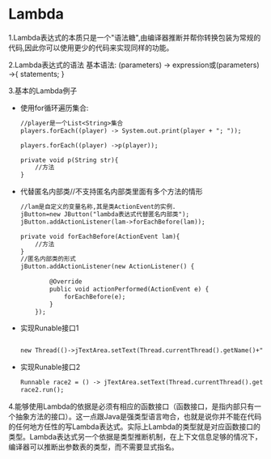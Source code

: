 ﻿# Lambda
1.Lambda表达式的本质只是一个"语法糖",由编译器推断并帮你转换包装为常规的代码,因此你可以使用更少的代码来实现同样的功能。

2.Lambda表达式的语法
基本语法:
(parameters) -> expression或(parameters) ->{ statements; }

3.基本的Lambda例子
* 使用for循环遍历集合:
    ```txt
    //player是一个List<String>集合
    players.forEach((player) -> System.out.print(player + "; ")); 

    players.forEach((player) ->p(player));

    private void p(String str){
        //方法
    }

    ```
* 代替匿名内部类//不支持匿名内部类里面有多个方法的情形
    ```txt
    //lam是自定义的变量名称,其是类ActionEvent的实例.
    jButton=new JButton("lambda表达式代替匿名内部类");
    jButton.addActionListener(lam->forEachBefore(lam));

    private void forEachBefore(ActionEvent lam){
        //方法
    }
    //匿名内部类的形式
    jButton.addActionListener(new ActionListener() {
            
            @Override
            public void actionPerformed(ActionEvent e) {
                forEachBefore(e);
            }
        });
    ```
* 实现Runable接口1
    ```txt

    new Thread(()->jTextArea.setText(Thread.currentThread().getName()+",runable1")).start();

    ```
* 实现Runable接口2
    ```txt
    Runnable race2 = () -> jTextArea.setText(Thread.currentThread().getName()+",runable2");
    race2.run();

    ```
4.能够使用Lambda的依据是必须有相应的函数接口（函数接口，是指内部只有一个抽象方法的接口）。这一点跟Java是强类型语言吻合，也就是说你并不能在代码的任何地方任性的写Lambda表达式。实际上Lambda的类型就是对应函数接口的类型。Lambda表达式另一个依据是类型推断机制，在上下文信息足够的情况下，编译器可以推断出参数表的类型，而不需要显式指名。